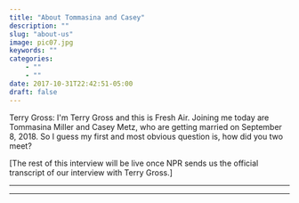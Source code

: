 ```yaml
---
title: "About Tommasina and Casey"
description: ""
slug: "about-us"
image: pic07.jpg
keywords: ""
categories:
    - ""
    - ""
date: 2017-10-31T22:42:51-05:00
draft: false
---
```


Terry Gross: I'm Terry Gross and this is Fresh Air. Joining me today are Tommasina Miller and Casey Metz, who are getting married on September 8, 2018. So I guess my first and most obvious question is, how did you two meet?

[The rest of this interview will be live once NPR sends us the official transcript of our interview with Terry Gross.]

---
<!--
Tommasina Miller: Well, as I recall, it was a warm September night, and I was meeting with friends at a show at Avogadro's Number in Fort Collins, Colorado.

Casey Metz: When I arrived to sit with those same friends at Avo's, Tommasina was up in front of the anarchist bluegrass band dancing by herself. (She loves to dance, you should know.)

Tommasina: When the band had finished, Tommasina saw that a strange handsome man was sitting in her seat and in front of her beer. She excused her reach and took her beer back.

Casey: I was encouraged by this and after introducing myself, asked her if she wanted a ride to the band's after-party at their mutual friend's house. Tommasina had biked so she declined but I wasn't ready to give up. At our friend's, we continued to talk for a few hours (Latin root words and noun declinations was the subject of conversation for a while) but alas, we said good-bye with no plans to meet again. I thought I'd never see her again until I ran into her a few weeks later on the CSU campus. We made plans to see each other at the Sustainability Fair that weekend and left it at that, but then, by an act of God, the Sustainability Fair was cancelled due to the devastating floods of 2013. I despaired but life went on.

Terry: So even with God intervening, you two still conspired to meet?

Tommasina: Well, 

That must have been hard for you seeing her walk by you while you were on a date. How did that feel for you?

The next time she saw me, Tommasina was meeting up with friends again at Avo's, for two-for-$5 tempeh burgers and bluegrass jam. She was carrying her two burgers to their table when she saw Casey! Her eyes lit up and she approached him before realizing, he was there on a date! Without saying a word, she continued past him to her friends and tried not to look his way the rest of the night. But Casey had other plans. He quickly wrapped up his OkCupid date and pretended to walk out with her and then turned right back around to go back to Avo's to see if Tommasina was still there. She was, and Casey even danced some to trick Tommasina into thinking that he liked to dance too. It worked though, and then Casey asked for Tommasina's number. She was so excited she put her name in his phone as 'Tommasina What What' which is, ridiculously, still her name in his phone.

Their first date: Casey invited Tommasina to see an old-timey band and then Tommasina suggested afterwards that they go dumpster-diving. Anyways, the band was really good, and Casey and Tommasina really hit it off, and they slow-danced to what is now their song. You'll hear it later... Afterwards they were biking on the bike path towards the dumpsters, but paused to look at the incredible stars that night. The stars were so beautiful, and they were so beautiful, so they ended up talking and star-gazing and never quite made it to the dumpsters.

The rest is history! Highlights include: Tommasina moves to DC; Casey and Tommasina get really good at watching movies on speakerphone together on their own computers at the exact same time by counting down to press play at the exact same second; Casey moves Tommasina and her cats, Ollie and Fiona, back to Colorado; Casey and Tommasina become software engineers; they go on their fifth annual backpacking trip when after they almost died in a snow storm, Tommasina surprises Casey with a proposal, Casey says yes, they celebrate by going to hot springs, and plan to live happily ever after. (You'll get to see that part in person soon.)

_* How we imagine our Fresh Air interview going_ -->
---